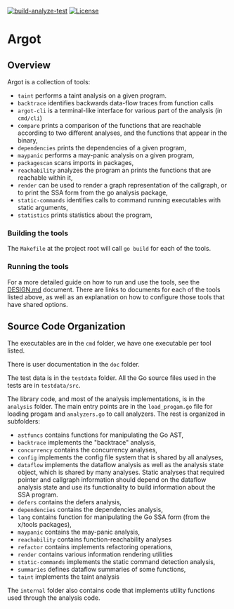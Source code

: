 [![build-analyze-test](https://github.com/awslabs/ar-go-tools/actions/workflows/bat.yml/badge.svg)](https://github.com/awslabs/ar-go-tools/actions/workflows/bat.yml)
[![License](https://img.shields.io/badge/License-Apache_2.0-blue.svg)](https://opensource.org/licenses/Apache-2.0)

# Argot

## Overview

Argot is a collection of tools:
- `taint` performs a taint analysis on a given program.
- `backtrace` identifies backwards data-flow traces from function calls
- `argot-cli` is a terminal-like interface for various part of the analysis (in `cmd/cli`)
- `compare` prints a comparison of the functions that are reachable according to two different analyses, and the
functions that appear in the binary,
- `dependencies` prints the dependencies of a given program,
- `maypanic` performs a may-panic analysis on a given program,
- `packagescan` scans imports in packages,
- `reachability` analyzes the program an prints the functions that are reachable within it,
- `render` can be used to render a graph representation of the callgraph, or to print the SSA form from the go analysis
package,
- `static-commands` identifies calls to command running executables with static arguments,
- `statistics` prints statistics about the program,


### Building the tools
The `Makefile` at the project root will call `go build` for each of the tools.

### Running the tools
For a more detailed guide on how to run and use the tools, see the [DESIGN.md](doc/DESIGN.md) document. There are links
to documents for each of the tools listed above, as well as an explanation on how to configure those tools that have
shared options.

## Source Code Organization

The executables are in the `cmd` folder, we have one executable per tool listed.

There is user documentation in the `doc` folder.

The test data is in the `testdata` folder. All the Go source files used in the tests are in `testdata/src`.

The library code, and most of the analysis implementations, is in the `analysis` folder. The main entry points are in
the `load_progam.go` file for loading progam and `analyzers.go` to call analyzers. The rest is organized in subfolders:
- `astfuncs` contains functions for manipulating the Go AST,
- `backtrace` implements the "backtrace" analysis,
- `concurrency` contains the concurrency analyses,
- `config` implements the config file system that is shared by all analyses,
- `dataflow` implements the dataflow analysis as well as the analysis state object, which is shared by many analyses.
Static analyses that required pointer and callgraph information should depend on the dataflow analysis state and use its
 functionality to build information about the SSA program.
- `defers` contains the defers analysis,
- `dependencies` contains the dependencies analysis,
- `lang` contains function for manipulating the Go SSA form (from the x/tools packages),
- `maypanic` contains the may-panic analysis,
- `reachability` contains function-reachability analyses
- `refactor` contains implements refactoring operations,
- `render` contains various information rendering utilities
- `static-commands` implements the static command detection analysis,
- `summaries` defines dataflow summaries of some functions,
- `taint` implements the taint analysis

The `internal` folder also contains code that implements utility functions used through the analysis code.